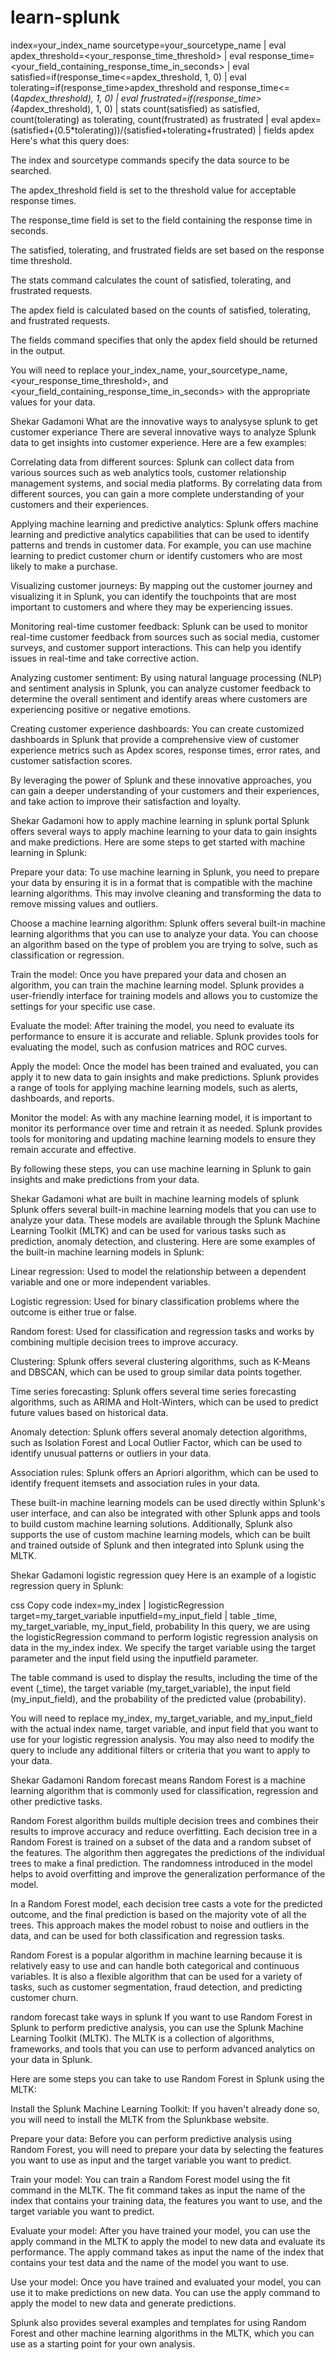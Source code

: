# learn-splunk

index=your_index_name sourcetype=your_sourcetype_name
| eval apdex_threshold=<your_response_time_threshold>
| eval response_time=<your_field_containing_response_time_in_seconds>
| eval satisfied=if(response_time<=apdex_threshold, 1, 0)
| eval tolerating=if(response_time>apdex_threshold and response_time<=(4*apdex_threshold), 1, 0)
| eval frustrated=if(response_time>(4*apdex_threshold), 1, 0)
| stats count(satisfied) as satisfied, count(tolerating) as tolerating, count(frustrated) as frustrated
| eval apdex=(satisfied+(0.5*tolerating))/(satisfied+tolerating+frustrated)
| fields apdex
Here's what this query does:

The index and sourcetype commands specify the data source to be searched.

The apdex_threshold field is set to the threshold value for acceptable response times.

The response_time field is set to the field containing the response time in seconds.

The satisfied, tolerating, and frustrated fields are set based on the response time threshold.

The stats command calculates the count of satisfied, tolerating, and frustrated requests.

The apdex field is calculated based on the counts of satisfied, tolerating, and frustrated requests.

The fields command specifies that only the apdex field should be returned in the output.

You will need to replace your_index_name, your_sourcetype_name, <your_response_time_threshold>, and <your_field_containing_response_time_in_seconds> with the appropriate values for your data.





Shekar Gadamoni
What are the innovative ways to analysyse splunk to get customer experiance
There are several innovative ways to analyze Splunk data to get insights into customer experience. Here are a few examples:

Correlating data from different sources: Splunk can collect data from various sources such as web analytics tools, customer relationship management systems, and social media platforms. By correlating data from different sources, you can gain a more complete understanding of your customers and their experiences.

Applying machine learning and predictive analytics: Splunk offers machine learning and predictive analytics capabilities that can be used to identify patterns and trends in customer data. For example, you can use machine learning to predict customer churn or identify customers who are most likely to make a purchase.

Visualizing customer journeys: By mapping out the customer journey and visualizing it in Splunk, you can identify the touchpoints that are most important to customers and where they may be experiencing issues.

Monitoring real-time customer feedback: Splunk can be used to monitor real-time customer feedback from sources such as social media, customer surveys, and customer support interactions. This can help you identify issues in real-time and take corrective action.

Analyzing customer sentiment: By using natural language processing (NLP) and sentiment analysis in Splunk, you can analyze customer feedback to determine the overall sentiment and identify areas where customers are experiencing positive or negative emotions.

Creating customer experience dashboards: You can create customized dashboards in Splunk that provide a comprehensive view of customer experience metrics such as Apdex scores, response times, error rates, and customer satisfaction scores.

By leveraging the power of Splunk and these innovative approaches, you can gain a deeper understanding of your customers and their experiences, and take action to improve their satisfaction and loyalty.





Shekar Gadamoni
how to apply machine learning in splunk portal
Splunk offers several ways to apply machine learning to your data to gain insights and make predictions. Here are some steps to get started with machine learning in Splunk:

Prepare your data: To use machine learning in Splunk, you need to prepare your data by ensuring it is in a format that is compatible with the machine learning algorithms. This may involve cleaning and transforming the data to remove missing values and outliers.

Choose a machine learning algorithm: Splunk offers several built-in machine learning algorithms that you can use to analyze your data. You can choose an algorithm based on the type of problem you are trying to solve, such as classification or regression.

Train the model: Once you have prepared your data and chosen an algorithm, you can train the machine learning model. Splunk provides a user-friendly interface for training models and allows you to customize the settings for your specific use case.

Evaluate the model: After training the model, you need to evaluate its performance to ensure it is accurate and reliable. Splunk provides tools for evaluating the model, such as confusion matrices and ROC curves.

Apply the model: Once the model has been trained and evaluated, you can apply it to new data to gain insights and make predictions. Splunk provides a range of tools for applying machine learning models, such as alerts, dashboards, and reports.

Monitor the model: As with any machine learning model, it is important to monitor its performance over time and retrain it as needed. Splunk provides tools for monitoring and updating machine learning models to ensure they remain accurate and effective.

By following these steps, you can use machine learning in Splunk to gain insights and make predictions from your data.





Shekar Gadamoni
what are built in machine learning models of splunk
Splunk offers several built-in machine learning models that you can use to analyze your data. These models are available through the Splunk Machine Learning Toolkit (MLTK) and can be used for various tasks such as prediction, anomaly detection, and clustering. Here are some examples of the built-in machine learning models in Splunk:

Linear regression: Used to model the relationship between a dependent variable and one or more independent variables.

Logistic regression: Used for binary classification problems where the outcome is either true or false.

Random forest: Used for classification and regression tasks and works by combining multiple decision trees to improve accuracy.

Clustering: Splunk offers several clustering algorithms, such as K-Means and DBSCAN, which can be used to group similar data points together.

Time series forecasting: Splunk offers several time series forecasting algorithms, such as ARIMA and Holt-Winters, which can be used to predict future values based on historical data.

Anomaly detection: Splunk offers several anomaly detection algorithms, such as Isolation Forest and Local Outlier Factor, which can be used to identify unusual patterns or outliers in your data.

Association rules: Splunk offers an Apriori algorithm, which can be used to identify frequent itemsets and association rules in your data.

These built-in machine learning models can be used directly within Splunk's user interface, and can also be integrated with other Splunk apps and tools to build custom machine learning solutions. Additionally, Splunk also supports the use of custom machine learning models, which can be built and trained outside of Splunk and then integrated into Splunk using the MLTK.





Shekar Gadamoni
logistic regression quey 
Here is an example of a logistic regression query in Splunk:

css
Copy code
index=my_index | logisticRegression target=my_target_variable inputfield=my_input_field | table _time, my_target_variable, my_input_field, probability
In this query, we are using the logisticRegression command to perform logistic regression analysis on data in the my_index index. We specify the target variable using the target parameter and the input field using the inputfield parameter.

The table command is used to display the results, including the time of the event (_time), the target variable (my_target_variable), the input field (my_input_field), and the probability of the predicted value (probability).

You will need to replace my_index, my_target_variable, and my_input_field with the actual index name, target variable, and input field that you want to use for your logistic regression analysis. You may also need to modify the query to include any additional filters or criteria that you want to apply to your data.





Shekar Gadamoni
Random forecast means
Random Forest is a machine learning algorithm that is commonly used for classification, regression and other predictive tasks.

Random Forest algorithm builds multiple decision trees and combines their results to improve accuracy and reduce overfitting. Each decision tree in a Random Forest is trained on a subset of the data and a random subset of the features. The algorithm then aggregates the predictions of the individual trees to make a final prediction. The randomness introduced in the model helps to avoid overfitting and improve the generalization performance of the model.

In a Random Forest model, each decision tree casts a vote for the predicted outcome, and the final prediction is based on the majority vote of all the trees. This approach makes the model robust to noise and outliers in the data, and can be used for both classification and regression tasks.

Random Forest is a popular algorithm in machine learning because it is relatively easy to use and can handle both categorical and continuous variables. It is also a flexible algorithm that can be used for a variety of tasks, such as customer segmentation, fraud detection, and predicting customer churn.






random forecast take ways in splunk 
If you want to use Random Forest in Splunk to perform predictive analysis, you can use the Splunk Machine Learning Toolkit (MLTK). The MLTK is a collection of algorithms, frameworks, and tools that you can use to perform advanced analytics on your data in Splunk.

Here are some steps you can take to use Random Forest in Splunk using the MLTK:

Install the Splunk Machine Learning Toolkit: If you haven't already done so, you will need to install the MLTK from the Splunkbase website.

Prepare your data: Before you can perform predictive analysis using Random Forest, you will need to prepare your data by selecting the features you want to use as input and the target variable you want to predict.

Train your model: You can train a Random Forest model using the fit command in the MLTK. The fit command takes as input the name of the index that contains your training data, the features you want to use, and the target variable you want to predict.

Evaluate your model: After you have trained your model, you can use the apply command in the MLTK to apply the model to new data and evaluate its performance. The apply command takes as input the name of the index that contains your test data and the name of the model you want to use.

Use your model: Once you have trained and evaluated your model, you can use it to make predictions on new data. You can use the apply command to apply the model to new data and generate predictions.

Splunk also provides several examples and templates for using Random Forest and other machine learning algorithms in the MLTK, which you can use as a starting point for your own analysis.






